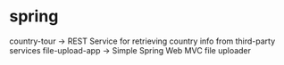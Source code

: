 # spring

country-tour -> REST Service for retrieving country info from third-party services
file-upload-app -> Simple Spring Web MVC file uploader

